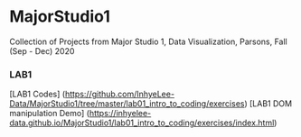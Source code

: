 # MajorStudio1

Collection of Projects from Major Studio 1, Data Visualization, Parsons, Fall (Sep - Dec) 2020 

### LAB1
[LAB1 Codes] (https://github.com/InhyeLee-Data/MajorStudio1/tree/master/lab01_intro_to_coding/exercises)
[LAB1 DOM manipulation Demo] (https://inhyelee-data.github.io/MajorStudio1/lab01_intro_to_coding/exercises/index.html)
